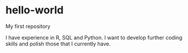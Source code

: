 # hello-world
My first repository

I have experience in R, SQL and Python. I want to develop further coding skills and polish those that I currently have.
